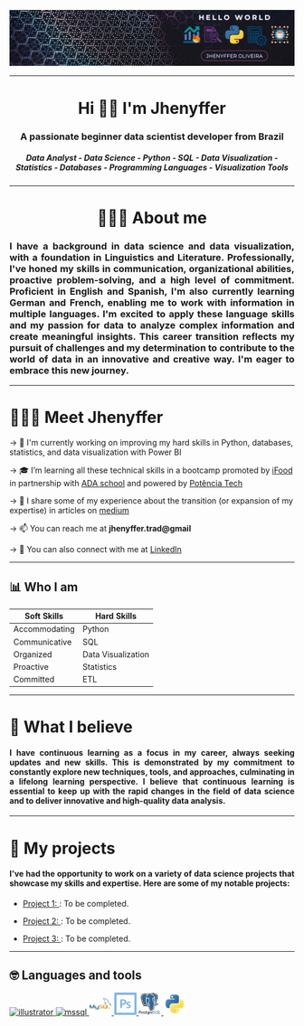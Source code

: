 [![Hello world!](header.png)](https://github.com/JhenyfferOliveira?tab=repositories)

---

<h1 align="center">Hi 👋🏾 I'm Jhenyffer</h1>
<h3 align="center">A passionate beginner data scientist developer from Brazil</h3>
<h5 align="center">Data Analyst - Data Science - Python - SQL - Data Visualization - Statistics - Databases - Programming Languages - Visualization Tools</h5>

---

<h1 align="center">👩🏾‍💻 About me</h1>
<h3 align="justify">I have a background in data science and data visualization, with a foundation in Linguistics and Literature. Professionally, I've honed my skills in communication, organizational abilities, proactive problem-solving, and a high level of commitment. Proficient in English and Spanish, I'm also currently learning German and French, enabling me to work with information in multiple languages. I'm excited to apply these language skills and my passion for data to analyze complex information and create meaningful insights. This career transition reflects my pursuit of challenges and my determination to contribute to the world of data in an innovative and creative way. I'm eager to embrace this new journey.</h3>

---

<h1 align="left">🕵🏾‍♀️ Meet Jhenyffer</h1>

-> 🌱 I'm currently working on improving my hard skills in Python, databases, statistics, and data visualization with Power BI

-> 🎓 I’m learning all these technical skills in a bootcamp promoted by [iFood](https://www.news.ifood.com.br/) in partnership with [ADA school](https://github.com/ADA) and powered by [Potência Tech](https://potenciatech.com.br/)

-> 📝 I share some of my experience about the transition (or expansion of my expertise) in articles on [medium](https://medium.com/@jhenyffer.trad)

-> 📫 You can reach me at **jhenyffer.trad@gmail**

-> 💬 You can also connect with me at [LinkedIn]([linkedin](https://linkedin.com/in/jhenyfferoliveira))

---

<h2 align="left">📊 Who I am</h2>

| Soft Skills   | Hard Skills        |
| ------------- | ------------------ |
| Accommodating | Python             |
| Communicative | SQL                |
| Organized     | Data Visualization |
| Proactive     | Statistics         |
| Committed     | ETL                |

---

<h1 align="left">🔎 What I believe</h1>
<h4 align="justify">I have continuous learning as a focus in my career, always seeking updates and new skills. This is demonstrated by my commitment to constantly explore new techniques, tools, and approaches, culminating in a lifelong learning perspective. I believe that continuous learning is essential to keep up with the rapid changes in the field of data science and to deliver innovative and high-quality data analysis.</h4>

---

<h1 align="left">🚀 My projects</h1>
<h4 align="justify">I've had the opportunity to work on a variety of data science projects that showcase my skills and expertise. Here are some of my notable projects:</h4>

- [Project 1: ](https://github.com/JhenyfferOliveira/): To be completed.

- [Project 2: ](https://github.com/JhenyfferOliveira/): To be completed.

- [Project 3: ](https://github.com/JhenyfferOliveira/): To be completed.

---

<h2 align="left">🤓 Languages and tools</h2>
<p align="left"> <a href="https://www.adobe.com/in/products/illustrator.html" target="_blank" rel="noreferrer"> <img src="https://www.vectorlogo.zone/logos/adobe_illustrator/adobe_illustrator-icon.svg" alt="illustrator" width="40" height="40"/> </a> 
<a href="https://www.microsoft.com/en-us/sql-server" target="_blank" rel="noreferrer"> <img src="https://www.svgrepo.com/show/303229/microsoft-sql-server-logo.svg" alt="mssql" width="40" height="40"/> </a>
<a href="https://www.mysql.com/" target="_blank" rel="noreferrer"> <img src="https://raw.githubusercontent.com/devicons/devicon/master/icons/mysql/mysql-original-wordmark.svg" alt="mysql" width="40" height="40"/> </a>
<a href="https://www.photoshop.com/en" target="_blank" rel="noreferrer"> <img src="https://raw.githubusercontent.com/devicons/devicon/master/icons/photoshop/photoshop-line.svg" alt="photoshop" width="40" height="40"/> </a>
<a href="https://www.postgresql.org" target="_blank" rel="noreferrer"> <img src="https://raw.githubusercontent.com/devicons/devicon/master/icons/postgresql/postgresql-original-wordmark.svg" alt="postgresql" width="40" height="40"/> </a>
<a href="https://www.python.org" target="_blank" rel="noreferrer"> <img src="https://raw.githubusercontent.com/devicons/devicon/master/icons/python/python-original.svg" alt="python" width="40" height="40"/> </a> </p>
